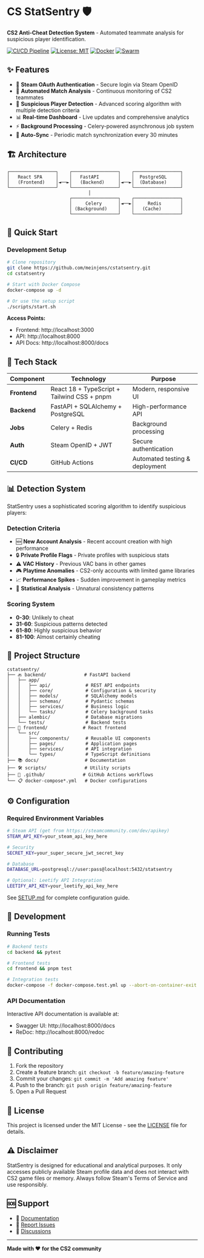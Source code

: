 # CS StatSentry 🛡️

**CS2 Anti-Cheat Detection System** - Automated teammate analysis for suspicious player identification.

[![CI/CD Pipeline](https://github.com/meinjens/cstatsentry/workflows/CI/CD%20Pipeline/badge.svg)](https://github.com/meinjens/cstatsentry/actions)
[![License: MIT](https://img.shields.io/badge/License-MIT-yellow.svg)](https://opensource.org/licenses/MIT)
[![Docker](https://img.shields.io/badge/Docker-Ready-blue)](https://www.docker.com/)
[![Swarm](https://img.shields.io/badge/Docker%20Swarm-Supported-green)](https://docs.docker.com/engine/swarm/)

## ✨ Features

- 🔐 **Steam OAuth Authentication** - Secure login via Steam OpenID
- 🎯 **Automated Match Analysis** - Continuous monitoring of CS2 teammates
- 🚨 **Suspicious Player Detection** - Advanced scoring algorithm with multiple detection criteria
- 📊 **Real-time Dashboard** - Live updates and comprehensive analytics
- ⚡ **Background Processing** - Celery-powered asynchronous job system
- 🔄 **Auto-Sync** - Periodic match synchronization every 30 minutes

## 🏗️ Architecture

```
┌─────────────────┐    ┌─────────────────┐    ┌─────────────────┐
│   React SPA     │    │   FastAPI       │    │  PostgreSQL     │
│   (Frontend)    │◄──►│   (Backend)     │◄──►│  (Database)     │
└─────────────────┘    └─────────────────┘    └─────────────────┘
                              │
                       ┌─────────────────┐    ┌─────────────────┐
                       │     Celery      │◄──►│     Redis       │
                       │ (Background)    │    │   (Cache)       │
                       └─────────────────┘    └─────────────────┘
```

## 🚀 Quick Start

### Development Setup

```bash
# Clone repository
git clone https://github.com/meinjens/cstatsentry.git
cd cstatsentry

# Start with Docker Compose
docker-compose up -d

# Or use the setup script
./scripts/start.sh
```

**Access Points:**
- Frontend: http://localhost:3000
- API: http://localhost:8000
- API Docs: http://localhost:8000/docs

## 🔧 Tech Stack

| Component | Technology | Purpose |
|-----------|------------|---------|
| **Frontend** | React 18 + TypeScript + Tailwind CSS + pnpm | Modern, responsive UI |
| **Backend** | FastAPI + SQLAlchemy + PostgreSQL | High-performance API |
| **Jobs** | Celery + Redis | Background processing |
| **Auth** | Steam OpenID + JWT | Secure authentication |
| **CI/CD** | GitHub Actions | Automated testing & deployment |

## 📊 Detection System

StatSentry uses a sophisticated scoring algorithm to identify suspicious players:

### Detection Criteria
- 🆕 **New Account Analysis** - Recent account creation with high performance
- 🔒 **Private Profile Flags** - Private profiles with suspicious stats
- ⚠️ **VAC History** - Previous VAC bans in other games
- 🎮 **Playtime Anomalies** - CS2-only accounts with limited game libraries
- 📈 **Performance Spikes** - Sudden improvement in gameplay metrics
- 🎯 **Statistical Analysis** - Unnatural consistency patterns

### Scoring System
- **0-30**: Unlikely to cheat
- **31-60**: Suspicious patterns detected
- **61-80**: Highly suspicious behavior
- **81-100**: Almost certainly cheating

## 📁 Project Structure

```
cstatsentry/
├── 🔙 backend/              # FastAPI backend
│   ├── app/
│   │   ├── api/             # REST API endpoints
│   │   ├── core/            # Configuration & security
│   │   ├── models/          # SQLAlchemy models
│   │   ├── schemas/         # Pydantic schemas
│   │   ├── services/        # Business logic
│   │   └── tasks/           # Celery background tasks
│   ├── alembic/             # Database migrations
│   └── tests/               # Backend tests
├── 🎨 frontend/             # React frontend
│   └── src/
│       ├── components/      # Reusable UI components
│       ├── pages/           # Application pages
│       ├── services/        # API integration
│       └── types/           # TypeScript definitions
├── 📚 docs/                 # Documentation
├── 🛠️ scripts/              # Utility scripts
├── 🐳 .github/              # GitHub Actions workflows
└── 📋 docker-compose*.yml   # Docker configurations
```

## ⚙️ Configuration

### Required Environment Variables

```bash
# Steam API (get from https://steamcommunity.com/dev/apikey)
STEAM_API_KEY=your_steam_api_key_here

# Security
SECRET_KEY=your_super_secure_jwt_secret_key

# Database
DATABASE_URL=postgresql://user:pass@localhost:5432/statsentry

# Optional: Leetify API Integration
LEETIFY_API_KEY=your_leetify_api_key_here
```

See [SETUP.md](docs/SETUP.md) for complete configuration guide.

## 🧪 Development

### Running Tests

```bash
# Backend tests
cd backend && pytest

# Frontend tests
cd frontend && pnpm test

# Integration tests
docker-compose -f docker-compose.test.yml up --abort-on-container-exit
```

### API Documentation

Interactive API documentation is available at:
- Swagger UI: http://localhost:8000/docs
- ReDoc: http://localhost:8000/redoc

## 🤝 Contributing

1. Fork the repository
2. Create a feature branch: `git checkout -b feature/amazing-feature`
3. Commit your changes: `git commit -m 'Add amazing feature'`
4. Push to the branch: `git push origin feature/amazing-feature`
5. Open a Pull Request

## 📄 License

This project is licensed under the MIT License - see the [LICENSE](LICENSE) file for details.

## ⚠️ Disclaimer

StatSentry is designed for educational and analytical purposes. It only accesses publicly available Steam profile data and does not interact with CS2 game files or memory. Always follow Steam's Terms of Service and use responsibly.

## 🆘 Support

- 📖 [Documentation](docs/)
- 🐛 [Report Issues](https://github.com/meinjens/cstatsentry/issues)
- 💬 [Discussions](https://github.com/meinjens/cstatsentry/discussions)

---

**Made with ❤️ for the CS2 community**